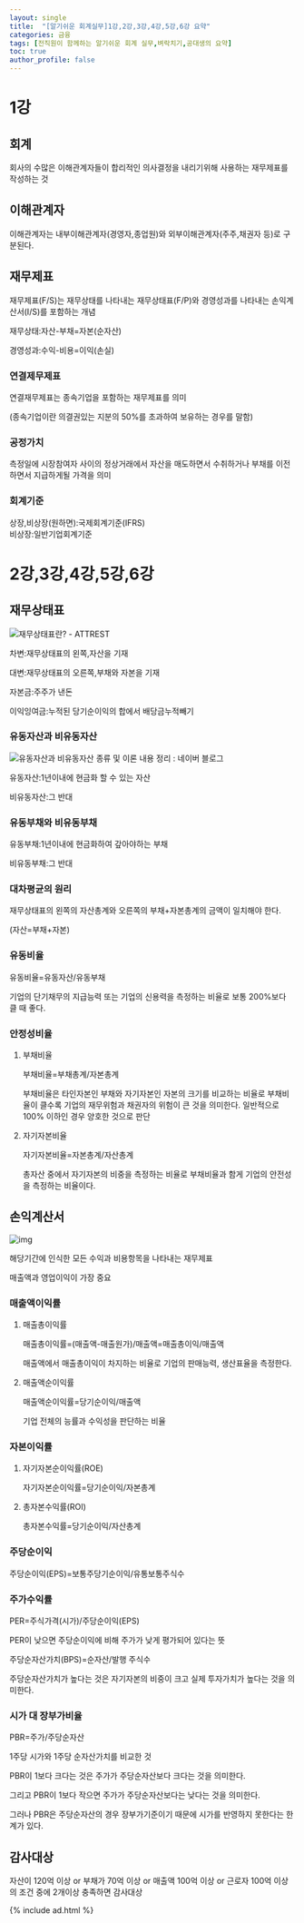```yaml
---
layout: single
title:  "[알기쉬운 회계실무]1강,2강,3강,4강,5강,6강 요약"
categories: 금융
tags: [전직원이 함께하는 알기쉬운 회계 실무,벼락치기,공대생의 요약]
toc: true
author_profile: false
---
```

# 1강
## 회계
회사의 수많은 이해관계자들이 합리적인 의사결정을 내리기위해 사용하는 재무제표를 작성하는 것

## 이해관계자
이해관계자는 내부이해관계자(경영자,종업원)와 외부이해관계자(주주,채권자 등)로 구분된다.

## 재무제표
재무제표(F/S)는 재무상태를 나타내는 재무상태표(F/P)와 경영성과를 나타내는 손익계산서(I/S)를 포함하는 개념

재무상태:자산-부채=자본(순자산)

경영성과:수익-비용=이익(손실)

### 연결제무제표

연결재무제표는 종속기업을 포함하는 재무제표를 의미

(종속기업이란 의결권있는 지분의 50%를 초과하여 보유하는 경우를 말함)

### 공정가치

측정일에 시장참여자 사이의 정상거래에서 자산을 매도하면서 수취하거나 부채를 이전하면서 지급하게될 가격을 의미

### 회계기준

상장,비상장(원하면):국제회계기준(IFRS)<br>
비상장:일반기업회계기준

# 2강,3강,4강,5강,6강
## 재무상태표

![재무상태표란? - ATTREST](../../images/2022-01-23-1/img_110121_post_01.png)

차변:재무상태표의 왼쪽,자산을 기재

대변:재무상태표의 오른쪽,부채와 자본을 기재

자본금:주주가 낸돈

이익잉여금:누적된 당기순이익의 합에서 배당금누적빼기

### 유동자산과 비유동자산

![유동자산과 비유동자산 종류 및 이론 내용 정리 : 네이버 블로그](../../images/2022-01-23-1/image.png)

유동자산:1년이내에 현금화 할 수 있는 자산

비유동자산:그 반대

### 유동부채와 비유동부채

유동부채:1년이내에 현금화하여 갚아야하는 부채

비유동부채:그 반대

### 대차평균의 원리

재무상태표의 왼쪽의 자산총계와 오른쪽의 부채+자본총계의 금액이 일치해야 한다.

(자산=부채+자본)

### 유동비율

유동비율=유동자산/유동부채

기업의 단기채무의 지급능력 또는 기업의 신용력을 측정하는 비율로 보통 200%보다 클 때 좋다.

### 안정성비율

1. 부채비율

   부채비율=부채총계/자본총계

   부채비율은 타인자본인 부채와 자기자본인 자본의 크기를 비교하는 비율로 부채비율이 클수록 기업의 재무위험과 채권자의 위험이 큰 것을 의미한다. 일반적으로 100% 이하인 경우 양호한 것으로 판단

2. 자기자본비율

   자기자본비율=자본총계/자산총계

   총자산 중에서 자기자본의 비중을 측정하는 비율로 부채비율과 함게 기업의 안전성을 측정하는 비율이다.

## 손익계산서

![img](../../images/2022-01-23-1/230F56375189C9480E.png)

해당기간에 인식한 모든 수익과 비용항목을 나타내는 재무제표

매출액과 영업이익이 가장 중요

### 매출액이익률

1. 매출총이익률

   매출총이익률=(매출액-매출원가)/매출액=매출총이익/매출액

   매출액에서 매출총이익이 차지하는 비율로 기업의 판매능력, 생산표율을 측정한다.

2. 매출액순이익률

   매출액순이익률=당기순이익/매출액

   기업 전체의 능률과 수익성을 판단하는 비율

### 자본이익률

1. 자기자본순이익률(ROE)

   자기자본순이익률=당기순이익/자본총계

2. 총자본수익률(ROI)

   총자본수익률=당기순이익/자산총계

### 주당순이익

주당순이익(EPS)=보통주당기순이익/유통보통주식수

### 주가수익률

PER=주식가격(시가)/주당순이익(EPS)

PER이 낮으면 주당순이익에 비해 주가가 낮게 평가되어 있다는 뜻

주당순자산가치(BPS)=순자산/발행 주식수

주당순자산가치가 높다는 것은 자기자본의 비중이 크고 실제 투자가치가 높다는 것을 의미한다.

### 시가 대 장부가비율

PBR=주가/주당순자산

1주당 시가와 1주당 순자산가치를 비교한 것

PBR이 1보다 크다는 것은 주가가 주당순자산보다 크다는 것을 의미한다.

그리고 PBR이 1보다 작으면 주가가 주당순자산보다는 낮다는 것을 의미한다.

그러나 PBR은 주당순자산의 경우 장부가기준이기 때문에 시가를 반영하지 못한다는 한계가 있다. 

## 감사대상

자산이 120억 이상 or 부채가 70억 이상 or 매출액 100억 이상 or 근로자 100억 이상의 조건 중에 2개이상 충족하면 감사대상

{% include ad.html %}